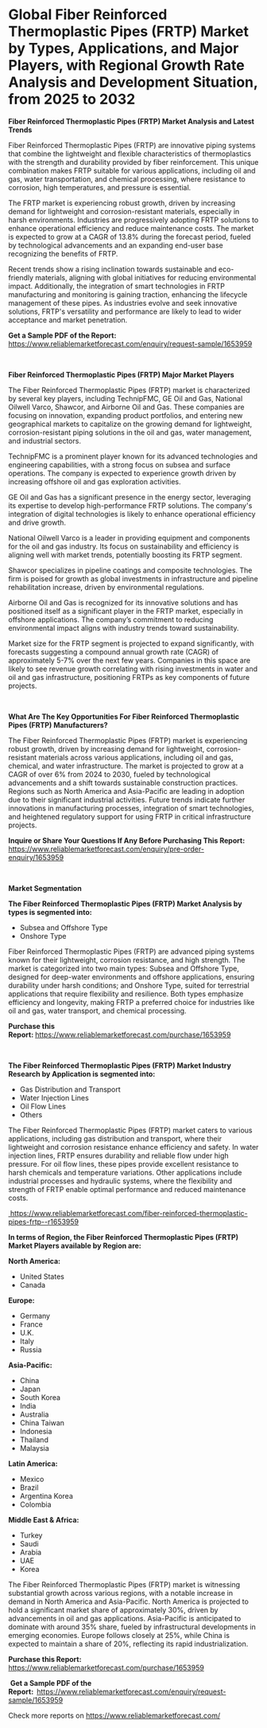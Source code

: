 <p><h1>Global Fiber Reinforced Thermoplastic Pipes (FRTP) Market by Types, Applications, and Major Players, with Regional Growth Rate Analysis and Development Situation, from 2025 to 2032</h1></p><p><strong>Fiber Reinforced Thermoplastic Pipes (FRTP) Market Analysis and Latest Trends</strong></p>
<p><p>Fiber Reinforced Thermoplastic Pipes (FRTP) are innovative piping systems that combine the lightweight and flexible characteristics of thermoplastics with the strength and durability provided by fiber reinforcement. This unique combination makes FRTP suitable for various applications, including oil and gas, water transportation, and chemical processing, where resistance to corrosion, high temperatures, and pressure is essential.</p><p>The FRTP market is experiencing robust growth, driven by increasing demand for lightweight and corrosion-resistant materials, especially in harsh environments. Industries are progressively adopting FRTP solutions to enhance operational efficiency and reduce maintenance costs. The market is expected to grow at a CAGR of 13.8% during the forecast period, fueled by technological advancements and an expanding end-user base recognizing the benefits of FRTP.</p><p>Recent trends show a rising inclination towards sustainable and eco-friendly materials, aligning with global initiatives for reducing environmental impact. Additionally, the integration of smart technologies in FRTP manufacturing and monitoring is gaining traction, enhancing the lifecycle management of these pipes. As industries evolve and seek innovative solutions, FRTP's versatility and performance are likely to lead to wider acceptance and market penetration.</p></p>
<p><strong>Get a Sample PDF of the Report:&nbsp;</strong> <a href="https://www.reliablemarketforecast.com/enquiry/request-sample/1653959?utm_campaign=3431&utm_medium=2&utm_source=Github&utm_content=ia&utm_term=02042025&utm_id=fiber-reinforced-thermoplastic-pipes-frtp">https://www.reliablemarketforecast.com/enquiry/request-sample/1653959</a></p>
<p>&nbsp;</p>
<p><strong>Fiber Reinforced Thermoplastic Pipes (FRTP) Major Market Players</strong></p>
<p><p>The Fiber Reinforced Thermoplastic Pipes (FRTP) market is characterized by several key players, including TechnipFMC, GE Oil and Gas, National Oilwell Varco, Shawcor, and Airborne Oil and Gas. These companies are focusing on innovation, expanding product portfolios, and entering new geographical markets to capitalize on the growing demand for lightweight, corrosion-resistant piping solutions in the oil and gas, water management, and industrial sectors.</p><p>TechnipFMC is a prominent player known for its advanced technologies and engineering capabilities, with a strong focus on subsea and surface operations. The company is expected to experience growth driven by increasing offshore oil and gas exploration activities.</p><p>GE Oil and Gas has a significant presence in the energy sector, leveraging its expertise to develop high-performance FRTP solutions. The company's integration of digital technologies is likely to enhance operational efficiency and drive growth.</p><p>National Oilwell Varco is a leader in providing equipment and components for the oil and gas industry. Its focus on sustainability and efficiency is aligning well with market trends, potentially boosting its FRTP segment.</p><p>Shawcor specializes in pipeline coatings and composite technologies. The firm is poised for growth as global investments in infrastructure and pipeline rehabilitation increase, driven by environmental regulations.</p><p>Airborne Oil and Gas is recognized for its innovative solutions and has positioned itself as a significant player in the FRTP market, especially in offshore applications. The company’s commitment to reducing environmental impact aligns with industry trends toward sustainability.</p><p>Market size for the FRTP segment is projected to expand significantly, with forecasts suggesting a compound annual growth rate (CAGR) of approximately 5-7% over the next few years. Companies in this space are likely to see revenue growth correlating with rising investments in water and oil and gas infrastructure, positioning FRTPs as key components of future projects.</p></p>
<p>&nbsp;</p>
<p><strong>What Are The Key Opportunities For Fiber Reinforced Thermoplastic Pipes (FRTP) Manufacturers?</strong></p>
<p><p>The Fiber Reinforced Thermoplastic Pipes (FRTP) market is experiencing robust growth, driven by increasing demand for lightweight, corrosion-resistant materials across various applications, including oil and gas, chemical, and water infrastructure. The market is projected to grow at a CAGR of over 6% from 2024 to 2030, fueled by technological advancements and a shift towards sustainable construction practices. Regions such as North America and Asia-Pacific are leading in adoption due to their significant industrial activities. Future trends indicate further innovations in manufacturing processes, integration of smart technologies, and heightened regulatory support for using FRTP in critical infrastructure projects.</p></p>
<p><strong>Inquire or Share Your Questions If Any Before Purchasing This Report:</strong> <a href="https://www.reliablemarketforecast.com/enquiry/pre-order-enquiry/1653959?utm_campaign=3431&utm_medium=2&utm_source=Github&utm_content=ia&utm_term=02042025&utm_id=fiber-reinforced-thermoplastic-pipes-frtp">https://www.reliablemarketforecast.com/enquiry/pre-order-enquiry/1653959</a></p>
<p>&nbsp;</p>
<p><strong>Market Segmentation</strong></p>
<p><strong>The Fiber Reinforced Thermoplastic Pipes (FRTP) Market Analysis by types is segmented into:</strong></p>
<p><ul><li>Subsea and Offshore Type</li><li>Onshore Type</li></ul></p>
<p><p>Fiber Reinforced Thermoplastic Pipes (FRTP) are advanced piping systems known for their lightweight, corrosion resistance, and high strength. The market is categorized into two main types: Subsea and Offshore Type, designed for deep-water environments and offshore applications, ensuring durability under harsh conditions; and Onshore Type, suited for terrestrial applications that require flexibility and resilience. Both types emphasize efficiency and longevity, making FRTP a preferred choice for industries like oil and gas, water transport, and chemical processing.</p></p>
<p><strong>Purchase this Report:&nbsp;</strong><a href="https://www.reliablemarketforecast.com/purchase/1653959?utm_campaign=3431&utm_medium=2&utm_source=Github&utm_content=ia&utm_term=02042025&utm_id=fiber-reinforced-thermoplastic-pipes-frtp">https://www.reliablemarketforecast.com/purchase/1653959</a></p>
<p>&nbsp;</p>
<p><strong>The Fiber Reinforced Thermoplastic Pipes (FRTP) Market Industry Research by Application is segmented into:</strong></p>
<p><ul><li>Gas Distribution and Transport</li><li>Water Injection Lines</li><li>Oil Flow Lines</li><li>Others</li></ul></p>
<p><p>The Fiber Reinforced Thermoplastic Pipes (FRTP) market caters to various applications, including gas distribution and transport, where their lightweight and corrosion resistance enhance efficiency and safety. In water injection lines, FRTP ensures durability and reliable flow under high pressure. For oil flow lines, these pipes provide excellent resistance to harsh chemicals and temperature variations. Other applications include industrial processes and hydraulic systems, where the flexibility and strength of FRTP enable optimal performance and reduced maintenance costs.</p></p>
<p><a href="https://www.reliablemarketforecast.com/fiber-reinforced-thermoplastic-pipes-frtp--r1653959?utm_campaign=3431&utm_medium=2&utm_source=Github&utm_content=ia&utm_term=02042025&utm_id=fiber-reinforced-thermoplastic-pipes-frtp">&nbsp;https://www.reliablemarketforecast.com/fiber-reinforced-thermoplastic-pipes-frtp--r1653959</a></p>
<p><strong>In terms of Region, the Fiber Reinforced Thermoplastic Pipes (FRTP) Market Players available by Region are:</strong></p>
<p>
    <p> <strong> North America: </strong>
        <ul>
            <li>United States</li>
            <li>Canada</li>
        </ul>
        </p> 
    <p> <strong> Europe: </strong>
        <ul>
            <li>Germany</li>
            <li>France</li>
            <li>U.K.</li>
            <li>Italy</li>
            <li>Russia</li>
        </ul>
        </p> 
    <p> <strong> Asia-Pacific: </strong>
        <ul>
            <li>China</li>
            <li>Japan</li>
            <li>South Korea</li>
            <li>India</li>
            <li>Australia</li>
            <li>China Taiwan</li>
            <li>Indonesia</li>
            <li>Thailand</li>
            <li>Malaysia</li>
        </ul>
        </p> 
    <p> <strong> Latin America: </strong>
        <ul>
            <li>Mexico</li>
            <li>Brazil</li>
            <li>Argentina Korea</li>
            <li>Colombia</li>
        </ul>
        </p> 
    <p> <strong> Middle East & Africa: </strong>
        <ul>
            <li>Turkey</li>
            <li>Saudi</li>
            <li>Arabia</li>
            <li>UAE</li>
            <li>Korea</li>
        </ul>
    </p>
    </p>
<p><p>The Fiber Reinforced Thermoplastic Pipes (FRTP) market is witnessing substantial growth across various regions, with a notable increase in demand in North America and Asia-Pacific. North America is projected to hold a significant market share of approximately 30%, driven by advancements in oil and gas applications. Asia-Pacific is anticipated to dominate with around 35% share, fueled by infrastructural developments in emerging economies. Europe follows closely at 25%, while China is expected to maintain a share of 20%, reflecting its rapid industrialization.</p></p>
<p><strong>Purchase this Report: </strong><a href="https://www.reliablemarketforecast.com/purchase/1653959?utm_campaign=3431&utm_medium=2&utm_source=Github&utm_content=ia&utm_term=02042025&utm_id=fiber-reinforced-thermoplastic-pipes-frtp">https://www.reliablemarketforecast.com/purchase/1653959</a></p>
<p>&nbsp;<strong>Get a Sample PDF of the Report:&nbsp;&nbsp;</strong><a href="https://www.reliablemarketforecast.com/enquiry/request-sample/1653959?utm_campaign=3431&utm_medium=2&utm_source=Github&utm_content=ia&utm_term=02042025&utm_id=fiber-reinforced-thermoplastic-pipes-frtp">https://www.reliablemarketforecast.com/enquiry/request-sample/1653959</a></p>
<p><strong></strong></p>
<p>Check more reports on <a href="https://www.reliablemarketforecast.com/?utm_campaign=3431&utm_medium=2&utm_source=Github&utm_content=ia&utm_term=02042025&utm_id=fiber-reinforced-thermoplastic-pipes-frtp">https://www.reliablemarketforecast.com/</a></p>